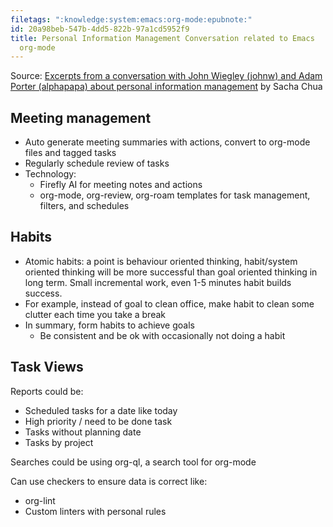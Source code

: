 ```yaml
---
filetags: ":knowledge:system:emacs:org-mode:epubnote:"
id: 20a98beb-547b-4dd5-822b-97a1cd5952f9
title: Personal Information Management Conversation related to Emacs
  org-mode
---
```


Source: [Excerpts from a conversation with John Wiegley (johnw) and Adam
Porter (alphapapa) about personal information
management](https://sachachua.com/blog/2024/11/excerpts-from-a-conversation-with-john-wiegley-johnw-and-adam-porter-alphapapa-about-personal-information-management/)
by Sacha Chua

## Meeting management

- Auto generate meeting summaries with actions, convert to org-mode
  files and tagged tasks
- Regularly schedule review of tasks
- Technology:
  - Firefly AI for meeting notes and actions
  - org-mode, org-review, org-roam templates for task management,
    filters, and schedules

## Habits

- Atomic habits: a point is behaviour oriented thinking, habit/system
  oriented thinking will be more successful than goal oriented thinking
  in long term. Small incremental work, even 1-5 minutes habit builds
  success.
- For example, instead of goal to clean office, make habit to clean some
  clutter each time you take a break
- In summary, form habits to achieve goals
  - Be consistent and be ok with occasionally not doing a habit

## Task Views

Reports could be:

- Scheduled tasks for a date like today
- High priority / need to be done task
- Tasks without planning date
- Tasks by project

Searches could be using org-ql, a search tool for org-mode

Can use checkers to ensure data is correct like:

- org-lint
- Custom linters with personal rules
